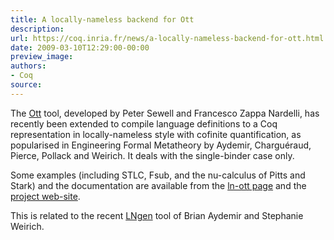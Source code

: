 ```yaml
---
title: A locally-nameless backend for Ott
description:
url: https://coq.inria.fr/news/a-locally-nameless-backend-for-ott.html
date: 2009-03-10T12:29:00-00:00
preview_image:
authors:
- Coq
source:
---
```



<p>The <a href="http://www.cl.cam.ac.uk/~pes20/ott/">Ott</a> tool, 
developed by  Peter Sewell and Francesco Zappa Nardelli,
has recently been extended to compile language definitions
to a Coq representation in locally-nameless style with cofinite 
quantification, as popularised in Engineering Formal Metatheory by
Aydemir, Chargu&eacute;raud, Pierce, Pollack and Weirich. It deals with the
single-binder case only.</p>
<p>Some examples (including STLC, Fsub, and the nu-calculus of Pitts and
Stark) and the documentation are available from the <a href="http://www.di.ens.fr/~zappa/projects/ln_ott/">ln-ott page</a> and the 
<a href="http://www.cl.cam.ac.uk/~pes20/ott/">project web-site</a>.</p>
<p>This is related to the recent <a href="http://web.archive.org/web/20100716005113/http://www.cis.upenn.edu/~baydemir/papers/lngen/">LNgen</a> tool of Brian Aydemir and Stephanie Weirich.</p>

 

